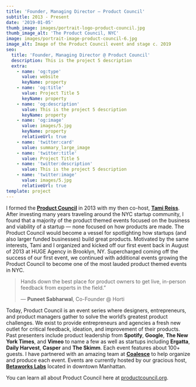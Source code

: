 ```yaml
---
title: 'Founder, Managing Director — Product Council'
subtitle: 2013 - Present
date: '2019-01-05'
thumb_image: images/portrait-logo-product-council.jpg
thumb_image_alt: 'The Product Council, NYC'
image: images/portrait-image-product-council-6.jpg
image_alt: Image of the Product Council event and stage c. 2019
seo:
  title: 'Founder, Managing Director @ Product Council'
  description: This is the project 5 description
  extra:
    - name: 'og:type'
      value: website
      keyName: property
    - name: 'og:title'
      value: Project Title 5
      keyName: property
    - name: 'og:description'
      value: This is the project 5 description
      keyName: property
    - name: 'og:image'
      value: images/5.jpg
      keyName: property
      relativeUrl: true
    - name: 'twitter:card'
      value: summary_large_image
    - name: 'twitter:title'
      value: Project Title 5
    - name: 'twitter:description'
      value: This is the project 5 description
    - name: 'twitter:image'
      value: images/5.jpg
      relativeUrl: true
template: project
---
```

I formed the [**Product Council**](https://productcouncil.org/) in 2013 with my then co-host, [**Tami Reiss**](https://www.linkedin.com/in/tamireiss/). After investing many years traveling around the NYC startup community, I found that a majority of the product themed events focused on the business and viability of a startup — none focused on how products are made. The Product Council would become a vessel for spotlighting how startups (and also larger funded businesses) build great products. Motivated by the same interests, Tami and I organized and kicked off our first event back in August of 2013 at HUGE Agency in Brooklyn, NY. Supercharged coming off the success of our first event, we continued with additional events growing the Product Council to become one of the most lauded product themed events in NYC.

> Hands down the best place for product owners to get live, in-person feedback from experts in the field.”
>
> — **Puneet Sabharwal**, Co-Founder @ Horti

Today, Product Council is an event series where designers, entrepreneurs, and product managers gather to solve the world’s greatest product challenges. We exist to provide entrepreneurs and agencies a fresh new outlet for critical feedback, ideation, and improvement of their products. Past presenters include product leadership from **Spotify**, **Google**, **The New York Times**, and **Vimeo** to name a few as well as startups including **Ergatta**, **Daily Harvest**, **Casper** and **The Skimm**. Each event features about 100+ guests. I have partnered with an amazing team at [**Coalesce**](https://coalesce.nyc/) to help organize and produce each event. Events are currently hosted by our gracious host, [**Betaworks Labs**](https://www.betaworks.com/) located in downtown Manhattan.

You can learn all about Product Council here at [productcouncil.org](https://productcouncil.org/).

